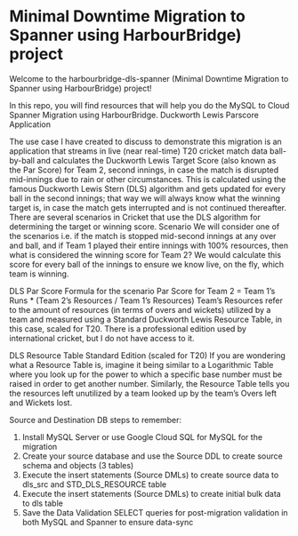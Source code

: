 # Minimal Downtime Migration to Spanner using HarbourBridge) project

Welcome to the harbourbridge-dls-spanner (Minimal Downtime Migration to Spanner using HarbourBridge) project!

In this repo, you will find resources that will help you do the MySQL to Cloud Spanner Migration using HarbourBridge. 
Duckworth Lewis Parscore Application

The use case I have created to discuss to demonstrate this migration is an application that streams in live (near real-time) T20 cricket match data ball-by-ball and calculates the Duckworth Lewis Target Score (also known as the Par Score) for Team 2, second innings, in case the match is disrupted mid-innings due to rain or other circumstances. This is calculated using the famous Duckworth Lewis Stern (DLS) algorithm and gets updated for every ball in the second innings; that way we will always know what the winning target is, in case the match gets interrupted and is not continued thereafter. There are several scenarios in Cricket that use the DLS algorithm for determining the target or winning score. 
Scenario
We will consider one of the scenarios i.e. if the match is stopped mid-second innings at any over and ball, and if Team 1 played their entire innings with 100% resources, then what is considered the winning score for Team 2? We would calculate this score for every ball of the innings to ensure we know live, on the fly, which team is winning.

DLS Par Score Formula for the scenario
Par Score for Team 2 = Team 1’s Runs * (Team 2’s Resources / Team 1’s Resources)
Team’s Resources refer to the amount of resources (in terms of overs and wickets) utilized by a team and measured using a Standard Duckworth Lewis Resource Table, in this case, scaled for T20. There is a professional edition used by international cricket, but I do not have access to it.

DLS Resource Table Standard Edition (scaled for T20)
If you are wondering what a Resource Table is, imagine it being similar to a Logarithmic Table where you look up for the power to which a specific base number must be raised in order to get another number. Similarly, the Resource Table tells you the resources left unutilized by a team looked up by the team’s Overs left and Wickets lost.

Source and Destination DB steps to remember:
1. Install MySQL Server or use Google Cloud SQL for MySQL for the migration
2. Create your source database and use the Source DDL to create source schema and objects (3 tables)
3. Execute the insert statements (Source DMLs) to create source data to dls_src and STD_DLS_RESOURCE table
4. Execute the insert statements (Source DMLs) to create initial bulk data to dls table
5. Save the Data Validation SELECT queries for post-migration validation in both MySQL and Spanner to ensure data-sync

